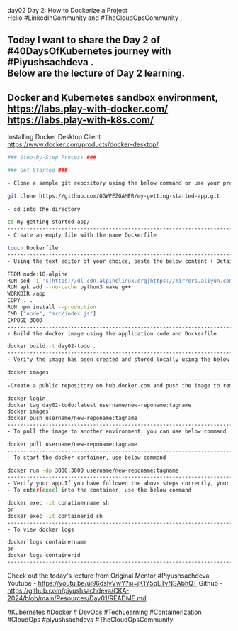 day02
Day 2: How to Dockerize a Project  
Hello #LinkedInCommunity and #TheCloudOpsCommunity ,  
  
Today I want to share the Day 2 of #40DaysOfKubernetes journey with #Piyushsachdeva .  
Below are the lecture of Day 2 learning.  
---------------------------------------------------------------------------------------------------------------------------------  
Docker and Kubernetes sandbox environment,  
https://labs.play-with-docker.com/  
https://labs.play-with-k8s.com/  
---------------------------------------------------------------------------------------------------------------------------------  
Installing Docker Desktop Client  
https://www.docker.com/products/docker-desktop/
```bash
### Step-by-Step Process ###

### Get Started ###

- Clone a sample git repository using the below command or use your project for the demo:

git clone https://github.com/GGWPEZGAMER/my-getting-started-app.git
---------------------------------------------------------------------------------------------------------------------------------
- cd into the directory

cd my-getting-started-app/
---------------------------------------------------------------------------------------------------------------------------------
- Create an empty file with the name Dockerfile

touch Dockerfile
----------------------------------------------------------------------------------------------------------------------------------
- Using the text editor of your choice, paste the below content ( Details about each of these have already shared in the video )

FROM node:18-alpine
RUN sed -i 's|https://dl-cdn.alpinelinux.org|https://mirrors.aliyun.com|g' /etc/apk/repositories
RUN apk add --no-cache python3 make g++
WORKDIR /app
COPY . .
RUN npm install --production
CMD ["node", "src/index.js"]
EXPOSE 3000
----------------------------------------------------------------------------------------------------------------------------------
- Build the docker image using the application code and Dockerfile

docker build -t day02-todo .
----------------------------------------------------------------------------------------------------------------------------------
- Verify the image has been created and stored locally using the below command:

docker images
------------------------------------------------------------------------------------------------------------------------------------
-Create a public repository on hub.docker.com and push the image to remote repo

docker login
docker tag day02-todo:latest username/new-reponame:tagname
docker images
docker push username/new-reponame:tagname
-------------------------------------------------------------------------------------------------------------------------------------
- To pull the image to another environment, you can use below command

docker pull username/new-reponame:tagname
--------------------------------------------------------------------------------------------------------------------------------------
- To start the docker container, use below command

docker run -dp 3000:3000 username/new-reponame:tagname
---------------------------------------------------------------------------------------------------------------------------------------
- Verify your app.If you have followed the above steps correctly, your app should be listening on localhost:3000
- To enter(exec) into the container, use the below command

docker exec -it conatinername sh
or
docker exec -it containerid sh
----------------------------------------------------------------------------------------------------------------------------------------
- To view docker logs

docker logs containername
or
docker logs containerid
------------------------------------------------------------------------------------------------------------------------------------------
```
Check out the today's lecture from Original Mentor #Piyushsachdeva
Youtube - https://youtu.be/ul96dslvVwY?si=jK1Y5qETvNSAbhQT
Github - https://github.com/piyushsachdeva/CKA-2024/blob/main/Resources/Day01/README.md

#Kubernetes #Docker # DevOps #TechLearning #Containerization #CloudOps
#piyushsachdeva #TheCloudOpsCommunity

